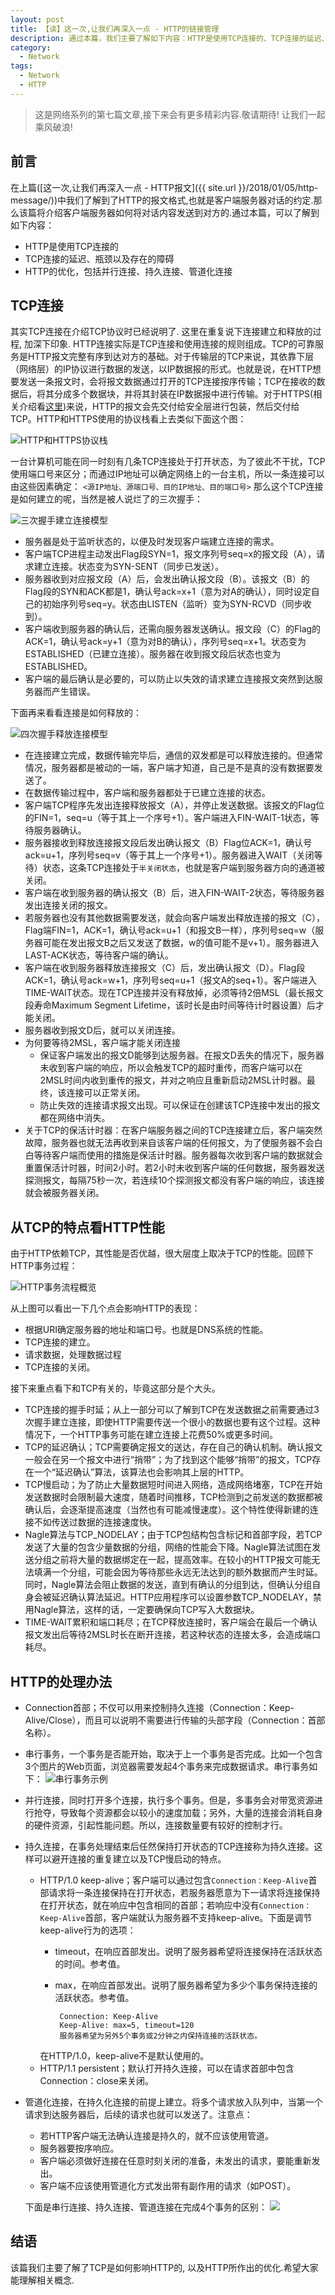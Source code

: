 ```yaml
---
layout: post
title: 【读】这一次,让我们再深入一点 - HTTP的链接管理
description: 通过本篇，我们主要了解如下内容：HTTP是使用TCP连接的、TCP连接的延迟、瓶颈以及存在的障碍、HTTP的优化，包括并行连接、持久连接、管道化连接。
category:
  - Network
tags:
  - Network
  - HTTP
---
```


> 这是网络系列的第七篇文章,接下来会有更多精彩内容.敬请期待! 让我们一起乘风破浪!

## 前言
在上篇([这一次,让我们再深入一点 - HTTP报文]({{ site.url }}/2018/01/05/http-message/))中我们了解到了HTTP的报文格式,也就是客户端服务器对话的约定.那么该篇将介绍客户端服务器如何将对话内容发送到对方的.通过本篇，可以了解到如下内容：

* HTTP是使用TCP连接的
* TCP连接的延迟、瓶颈以及存在的障碍
* HTTP的优化，包括并行连接、持久连接、管道化连接

## TCP连接
其实TCP连接在介绍TCP协议时已经说明了. 这里在重复说下连接建立和释放的过程, 加深下印象.
HTTP连接实际是TCP连接和使用连接的规则组成。TCP的可靠服务是HTTP报文完整有序到达对方的基础。对于传输层的TCP来说，其依靠下层（网络层）的IP协议进行数据的发送，以IP数据报的形式。也就是说，在HTTP想要发送一条报文时，会将报文数据通过打开的TCP连接按序传输；TCP在接收的数据后，将其分成多个数据块，并将其封装在IP数据报中进行传输。对于HTTPS(相关介绍看[这里](http://www.wosign.com/faq/faq2016-0309-01.htm))来说，HTTP的报文会先交付给安全层进行包装，然后交付给TCP。HTTP和HTTPS使用的协议栈看上去类似下面这个图：

![HTTP和HTTPS协议栈](http://images-for-blog.oss-cn-beijing.aliyuncs.com/2022/01/04/16413082426752.jpg)


一台计算机可能在同一时刻有几条TCP连接处于打开状态，为了彼此不干扰，TCP使用端口号来区分；而通过IP地址可以确定网络上的一台主机，所以一条连接可以由这些因素确定：
`<源IP地址、源端口号、目的IP地址、目的端口号>`
那么这个TCP连接是如何建立的呢，当然是被人说烂了的三次握手：

![三次握手建立连接模型](http://images-for-blog.oss-cn-beijing.aliyuncs.com/2022/01/04/16413082892526.jpg)


* 服务器是处于监听状态的，以便及时发现客户端建立连接的需求。
* 客户端TCP进程主动发出Flag段SYN=1，报文序列号seq=x的报文段（A），请求建立连接。状态变为SYN-SENT（同步已发送）。
* 服务器收到对应报文段（A）后，会发出确认报文段（B）。该报文（B）的Flag段的SYN和ACK都是1，确认号ack=x+1（意为对A的确认），同时设定自己的初始序列号seq=y。状态由LISTEN（监听）变为SYN-RCVD（同步收到）。
* 客户端收到服务器的确认后，还需向服务器发送确认。报文段（C）的Flag的ACK=1，确认号ack=y+1（意为对B的确认），序列号seq=x+1。状态变为ESTABLISHED（已建立连接）。服务器在收到报文段后状态也变为ESTABLISHED。
* 客户端的最后确认是必要的，可以防止以失效的请求建立连接报文突然到达服务器而产生错误。

下面再来看看连接是如何释放的：

![四次握手释放连接模型](http://images-for-blog.oss-cn-beijing.aliyuncs.com/2022/01/04/16413083714430.jpg)


* 在连接建立完成，数据传输完毕后，通信的双发都是可以释放连接的。但通常情况，服务器都是被动的一端，客户端才知道，自己是不是真的没有数据要发送了。
* 在数据传输过程中，客户端和服务器都处于已建立连接的状态。
* 客户端TCP程序先发出连接释放报文（A），并停止发送数据。该报文的Flag位的FIN=1，seq=u（等于其上一个序号+1）。客户端进入FIN-WAIT-1状态，等待服务器确认。
* 服务器接收到释放连接报文段后发出确认报文（B）Flag位ACK=1，确认号ack=u+1，序列号seq=v（等于其上一个序号+1）。服务器进入WAIT（关闭等待）状态，这条TCP连接处于`半关闭状态`，也就是客户端到服务器方向的通道被关闭。
* 客户端在收到服务器的确认报文（B）后，进入FIN-WAIT-2状态，等待服务器发出连接关闭的报文。
* 若服务器也没有其他数据需要发送，就会向客户端发出释放连接的报文（C），Flag端FIN=1，ACK=1，确认号ack=u+1（和报文B一样），序列号seq=w（服务器可能在发出报文B之后又发送了数据，w的值可能不是v+1）。服务器进入LAST-ACK状态，等待客户端的确认。
* 客户端在收到服务器释放连接报文（C）后，发出确认报文（D）。Flag段ACK=1，确认号ack=w+1，序列号seq=u+1（报文A的seq+1）。客户端进入TIME-WAIT状态。现在TCP连接并没有释放掉，必须等待2倍MSL（最长报文段寿命Maximum Segment Lifetime，该时长是由时间等待计时器设置）后才能关闭。
* 服务器收到报文D后，就可以关闭连接。
* 为何要等待2MSL，客户端才能关闭连接
  *  保证客户端发出的报文D能够到达服务器。在报文D丢失的情况下，服务器未收到客户端的响应，所以会触发TCP的超时重传，而客户端可以在2MSL时间内收到重传的报文，并对之响应且重新启动2MSL计时器。最终，该连接可以正常关闭。
  * 防止失效的连接请求报文出现。可以保证在创建该TCP连接中发出的报文都在网络中消失。
* 关于TCP的保活计时器：在客户端服务器之间的TCP连接建立后，客户端突然故障，服务器也就无法再收到来自该客户端的任何报文，为了使服务器不会白白等待客户端而使用的措施是保活计时器。服务器每次收到客户端的数据就会重置保活计时器，时间2小时。若2小时未收到客户端的任何数据，服务器发送探测报文，每隔75秒一次，若连续10个探测报文都没有客户端的响应，该连接就会被服务器关闭。

## 从TCP的特点看HTTP性能
由于HTTP依赖TCP，其性能是否优越，很大层度上取决于TCP的性能。回顾下HTTP事务过程：

![HTTP事务流程概览](http://images-for-blog.oss-cn-beijing.aliyuncs.com/2022/01/04/16413085230003.jpg)


从上图可以看出一下几个点会影响HTTP的表现：

* 根据URI确定服务器的地址和端口号。也就是DNS系统的性能。
* TCP连接的建立。
* 请求数据，处理数据过程
* TCP连接的关闭。

接下来重点看下和TCP有关的，毕竟这部分是个大头。

* TCP连接的握手时延；从上一部分可以了解到TCP在发送数据之前需要通过3次握手建立连接，即使HTTP需要传送一个很小的数据也要有这个过程。这种情况下，一个HTTP事务可能在建立连接上花费50%或更多时间。
* TCP的延迟确认；TCP需要确定报文的送达，存在自己的确认机制。确认报文一般会在另一个报文中进行“捎带”；为了找到这个能够“捎带”的报文，TCP存在一个“延迟确认”算法，该算法也会影响其上层的HTTP。
* TCP慢启动；为了防止大量数据短时间进入网络，造成网络堵塞，TCP在开始发送数据时会限制最大速度，随着时间推移，TCP检测到之前发送的数据都被确认后，会逐渐提高速度（当然也有可能减慢速度）。这个特性使得新建的连接不如传送过数据的连接速度快。
* Nagle算法与TCP\_NODELAY；由于TCP包结构包含标记和首部字段，若TCP发送了大量的包含少量数据的分组，网络的性能会下降。Nagle算法试图在发送分组之前将大量的数据绑定在一起，提高效率。在较小的HTTP报文可能无法填满一个分组，可能会因为等待那些永远无法达到的额外数据而产生时延。同时，Nagle算法会阻止数据的发送，直到有确认的分组到达，但确认分组自身会被延迟确认算法延迟。HTTP应用程序可以设置参数TCP\_NODELAY，禁用Nagle算法，这样的话，一定要确保向TCP写入大数据块。
* TIME-WAIT累积和端口耗尽；在TCP释放连接时，客户端会在最后一个确认报文发出后等待2MSL时长在断开连接，若这种状态的连接太多，会造成端口耗尽。

## HTTP的处理办法

* Connection首部；不仅可以用来控制持久连接（Connection：Keep-Alive/Close），而且可以说明不需要进行传输的头部字段（Connection：首部名称）。
* 串行事务，一个事务是否能开始，取决于上一个事务是否完成。比如一个包含3个图片的Web页面，浏览器需要发起4个事务来完成数据请求。串行事务如下：
    ![串行事务示例](http://images-for-blog.oss-cn-beijing.aliyuncs.com/2022/01/04/16413086335488.jpg)


* 并行连接，同时打开多个连接，执行多个事务。但是，多事务会对带宽资源进行抢夺，导致每个资源都会以较小的速度加载；另外，大量的连接会消耗自身的硬件资源，引起性能问题。所以，连接数量要有较好的控制才行。

* 持久连接，在事务处理结束后任然保持打开状态的TCP连接称为持久连接。这样可以避开连接的重复建立以及TCP慢启动的特点。
  * HTTP/1.0 keep-alive；客户端可以通过包含`Connection：Keep-Alive`首部请求将一条连接保持在打开状态，若服务器愿意为下一请求将连接保持在打开状态，就在响应中包含相同的首部；若响应中没有`Connection：Keep-Alive`首部，客户端就认为服务器不支持keep-alive。下面是调节keep-alive行为的选项：
    * timeout，在响应首部发出。说明了服务器希望将连接保持在活跃状态的时间。参考值。
    * max，在响应首部发出。说明了服务器希望为多少个事务保持连接的活跃状态。参考值。

      ```
       Connection: Keep-Alive
       Keep-Alive: max=5, timeout=120
       服务器希望为另外5个事务或2分钟之内保持连接的活跃状态。
      ```
    在HTTP/1.0，keep-alive不是默认使用的。
  * HTTP/1.1 persistent；默认打开持久连接，可以在请求首部中包含Connection：close来关闭。
 
 * 管道化连接，在持久化连接的前提上建立。将多个请求放入队列中，当第一个请求到达服务器后，后续的请求也就可以发送了。注意点：
    * 若HTTP客户端无法确认连接是持久的，就不应该使用管道。
    * 服务器要按序响应。
    * 客户端必须做好连接在任意时刻关闭的准备，未发出的请求，要能重新发出。
    * 客户端不应该使用管道化方式发出带有副作用的请求（如POST）。
 
   下面是串行连接、持久连接、管道连接在完成4个事务的区别：
    ![](http://images-for-blog.oss-cn-beijing.aliyuncs.com/2022/01/04/16413087695642.jpg)


## 结语
该篇我们主要了解了TCP是如何影响HTTP的, 以及HTTP所作出的优化.希望大家能理解相关概念.